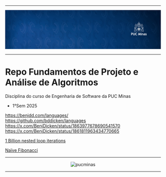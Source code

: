 -----

<img alt="pucminas" src="https://github.com/joaopauloaramuni/joaopauloaramuni/blob/main/img/FUNDOCOREUCAPA.jpg?raw=true"/>

-----

# Repo Fundamentos de Projeto e Análise de Algoritmos

Disciplina do curso de Engenharia de Software da PUC Minas 

- 1°Sem 2025

https://benjdd.com/languages/
<br>https://github.com/bddicken/languages
<br>https://x.com/BenjDicken/status/1863977678690541570
<br>https://x.com/BenjDicken/status/1861811963434770665

<!--
| 1 Billion nested loop iterations |
|----------------------------------|
| <img src="https://github.com/joaopauloaramuni/fundamentos-de-projeto-e-analise-de-algoritmos/blob/main/img/BenjDicken-1863977678690541570-100MB.gif?raw=true" alt="1 Billion nested loop iterations" /> |
-->

[1 Billion nested loop iterations](https://github.com/user-attachments/assets/ecc2b488-08b9-4fa8-a86e-3091cba92e91)

[Naïve Fibonacci](https://github.com/user-attachments/assets/718297e4-a105-4fe0-8854-5450c8fead95)

-----

<div align="center">
  <img width="70%" alt="pucminas" src="https://github.com/joaopauloaramuni/joaopauloaramuni/blob/main/img/engsoft.png?raw=true"/>
</div>

-----
